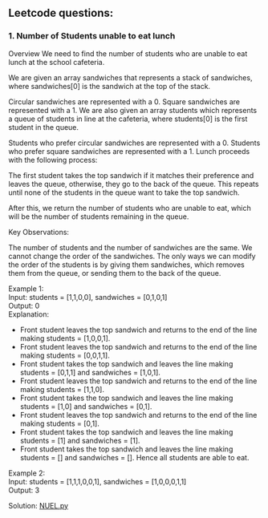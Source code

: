 ## Leetcode questions:
### 1. Number of Students unable to eat lunch
Overview
We need to find the number of students who are unable to eat lunch at the school cafeteria.

We are given an array sandwiches that represents a stack of sandwiches, where sandwiches[0] is the sandwich at the top of the stack.

Circular sandwiches are represented with a 0.
Square sandwiches are represented with a 1.
We are also given an array students which represents a queue of students in line at the cafeteria, where students[0] is the first student in the queue.

Students who prefer circular sandwiches are represented with a 0.
Students who prefer square sandwiches are represented with a 1.
Lunch proceeds with the following process:

The first student takes the top sandwich if it matches their preference and leaves the queue, otherwise, they go to the back of the queue. This repeats until none of the students in the queue want to take the top sandwich.

After this, we return the number of students who are unable to eat, which will be the number of students remaining in the queue.

Key Observations:

The number of students and the number of sandwiches are the same.
We cannot change the order of the sandwiches.
The only ways we can modify the order of the students is by giving them sandwiches, which removes them from the queue, or sending them to the back of the queue.

Example 1:  
Input: students = [1,1,0,0], sandwiches = [0,1,0,1]  
Output: 0  
Explanation:
- Front student leaves the top sandwich and returns to the end of the line making students = [1,0,0,1].
- Front student leaves the top sandwich and returns to the end of the line making students = [0,0,1,1].
- Front student takes the top sandwich and leaves the line making students = [0,1,1] and sandwiches = [1,0,1].
- Front student leaves the top sandwich and returns to the end of the line making students = [1,1,0].
- Front student takes the top sandwich and leaves the line making students = [1,0] and sandwiches = [0,1].
- Front student leaves the top sandwich and returns to the end of the line making students = [0,1].
- Front student takes the top sandwich and leaves the line making students = [1] and sandwiches = [1].
- Front student takes the top sandwich and leaves the line making students = [] and sandwiches = [].
Hence all students are able to eat.

Example 2:  
Input: students = [1,1,1,0,0,1], sandwiches = [1,0,0,0,1,1]  
Output: 3  


Solution: [NUEL.py](https://github.com/absognety/Competitive-Coding-Platforms/blob/master/LeetCode/NUEL.py)
